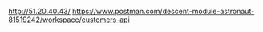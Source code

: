 http://51.20.40.43/
https://www.postman.com/descent-module-astronaut-81519242/workspace/customers-api